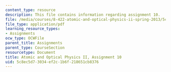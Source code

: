 ```yaml
---
content_type: resource
description: This file contains information regarding assignment 10.
file: /media/courses/8-422-atomic-and-optical-physics-ii-spring-2013/5c8ec5d73034ef2c1b6f218651cb8376_MIT8_422S13_hw10.pdf
file_type: application/pdf
learning_resource_types:
- Assignments
ocw_type: OCWFile
parent_title: Assignments
parent_type: CourseSection
resourcetype: Document
title: Atomic and Optical Physics II, Assignment 10
uid: 5c8ec5d7-3034-ef2c-1b6f-218651cb8376
---
```


